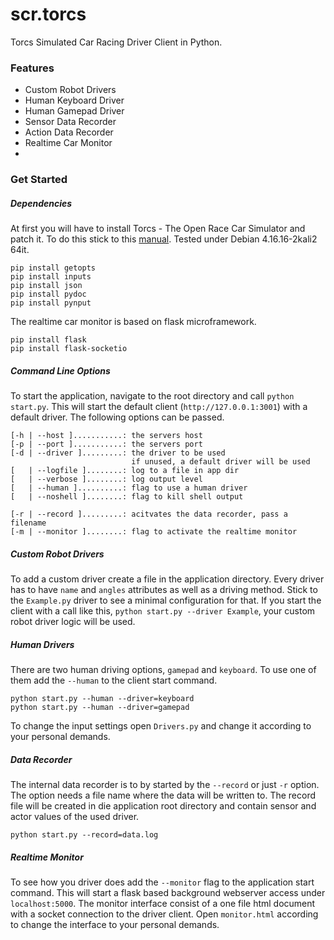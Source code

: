# scr.torcs
Torcs Simulated Car Racing Driver Client in Python.

### Features

* Custom Robot Drivers
* Human Keyboard Driver
* Human Gamepad Driver
* Sensor Data Recorder
* Action Data Recorder
* Realtime Car Monitor
* 
### Get Started
##### Dependencies

At first you will have to install Torcs - The Open Race Car Simulator and patch it. To do this stick to this [manual](https://github.com/vog3lm/torcs-1.3.7). Tested under Debian 4.16.16-2kali2 64it.

```
pip install getopts
pip install inputs
pip install json
pip install pydoc
pip install pynput
```
The realtime car monitor is based on flask microframework.
```
pip install flask
pip install flask-socketio
```
##### Command Line Options

To start the application, navigate to the root directory and call `python start.py`. This will start the default client (`http://127.0.0.1:3001`) with a default driver. The following options can be passed.
```
[-h | --host ]...........: the servers host
[-p | --port ]...........: the servers port
[-d | --driver ].........: the driver to be used
                           if unused, a default driver will be used
[   | --logfile ]........: log to a file in app dir
[   | --verbose ]........: log output level
[   | --human ]..........: flag to use a human driver
[   | --noshell ]........: flag to kill shell output

[-r | --record ].........: acitvates the data recorder, pass a filename
[-m | --monitor ]........: flag to activate the realtime monitor
```

##### Custom Robot Drivers

To add a custom driver create a file in the application directory. Every driver has to have `name` and `angles` attributes as well as a driving method. Stick to the `Example.py` driver to see a minimal configuration for that. If you start the client with a call like this, `python start.py --driver Example`, your custom robot driver logic will be used.

##### Human Drivers

There are two human driving options, `gamepad` and `keyboard`. To use one of them add the `--human` to the client start command.

```
python start.py --human --driver=keyboard
python start.py --human --driver=gamepad
```

To change the input settings open `Drivers.py` and change it according to your personal demands.

##### Data Recorder

The internal data recorder is to by started by the `--record` or just `-r` option. The option needs a file name where the data will be written to. The record file will be created in die application root directory and contain sensor and actor values of the used driver.

```
python start.py --record=data.log
```

##### Realtime Monitor

To see how you driver does add the `--monitor` flag to the application start command. This will start a flask based background webserver access under `localhost:5000`. The monitor interface consist of a one file html document with a socket connection to the driver client. Open `monitor.html` according to change the interface to your personal demands.







